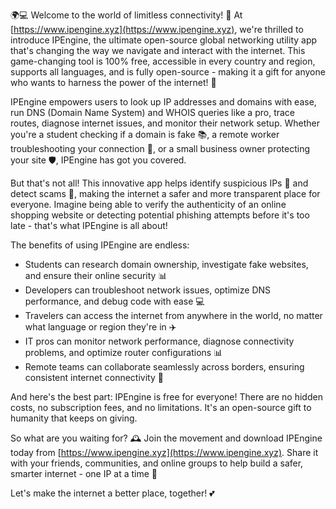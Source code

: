 🌍💻 Welcome to the world of limitless connectivity! 🚀 At [https://www.ipengine.xyz](https://www.ipengine.xyz), we're thrilled to introduce IPEngine, the ultimate open-source global networking utility app that's changing the way we navigate and interact with the internet. This game-changing tool is 100% free, accessible in every country and region, supports all languages, and is fully open-source - making it a gift for anyone who wants to harness the power of the internet! 🎁

IPEngine empowers users to look up IP addresses and domains with ease, run DNS (Domain Name System) and WHOIS queries like a pro, trace routes, diagnose internet issues, and monitor their network setup. Whether you're a student checking if a domain is fake 📚, a remote worker troubleshooting your connection 💼, or a small business owner protecting your site 🛡️, IPEngine has got you covered.

But that's not all! This innovative app helps identify suspicious IPs 👀 and detect scams 💸, making the internet a safer and more transparent place for everyone. Imagine being able to verify the authenticity of an online shopping website or detecting potential phishing attempts before it's too late - that's what IPEngine is all about!

The benefits of using IPEngine are endless:

* Students can research domain ownership, investigate fake websites, and ensure their online security 📊
* Developers can troubleshoot network issues, optimize DNS performance, and debug code with ease 💻
* Travelers can access the internet from anywhere in the world, no matter what language or region they're in ✈️
* IT pros can monitor network performance, diagnose connectivity problems, and optimize router configurations 📊
* Remote teams can collaborate seamlessly across borders, ensuring consistent internet connectivity 👥

And here's the best part: IPEngine is free for everyone! There are no hidden costs, no subscription fees, and no limitations. It's an open-source gift to humanity that keeps on giving.

So what are you waiting for? 🕰️ Join the movement and download IPEngine today from [https://www.ipengine.xyz](https://www.ipengine.xyz). Share it with your friends, communities, and online groups to help build a safer, smarter internet - one IP at a time 🔔

Let's make the internet a better place, together! 💕